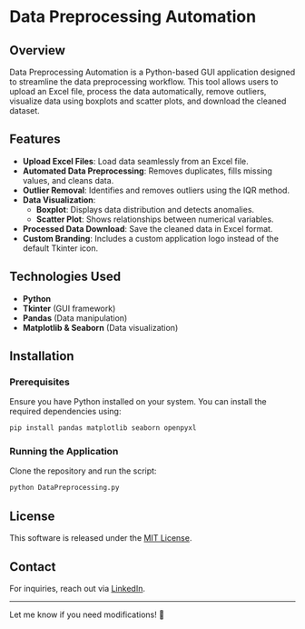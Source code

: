 # Data Preprocessing Automation

## Overview
Data Preprocessing Automation is a Python-based GUI application designed to streamline the data preprocessing workflow. This tool allows users to upload an Excel file, process the data automatically, remove outliers, visualize data using boxplots and scatter plots, and download the cleaned dataset.

## Features
- **Upload Excel Files**: Load data seamlessly from an Excel file.
- **Automated Data Preprocessing**: Removes duplicates, fills missing values, and cleans data.
- **Outlier Removal**: Identifies and removes outliers using the IQR method.
- **Data Visualization**:
  - **Boxplot**: Displays data distribution and detects anomalies.
  - **Scatter Plot**: Shows relationships between numerical variables.
- **Processed Data Download**: Save the cleaned data in Excel format.
- **Custom Branding**: Includes a custom application logo instead of the default Tkinter icon.

## Technologies Used
- **Python**
- **Tkinter** (GUI framework)
- **Pandas** (Data manipulation)
- **Matplotlib & Seaborn** (Data visualization)

## Installation
### Prerequisites
Ensure you have Python installed on your system. You can install the required dependencies using:
```bash
pip install pandas matplotlib seaborn openpyxl
```

### Running the Application
Clone the repository and run the script:
```bash
python DataPreprocessing.py
```

## License
This software is released under the [MIT License](LICENSE).

## Contact
For inquiries, reach out via [LinkedIn](your-linkedin-profile).

---
Let me know if you need modifications! 🚀

